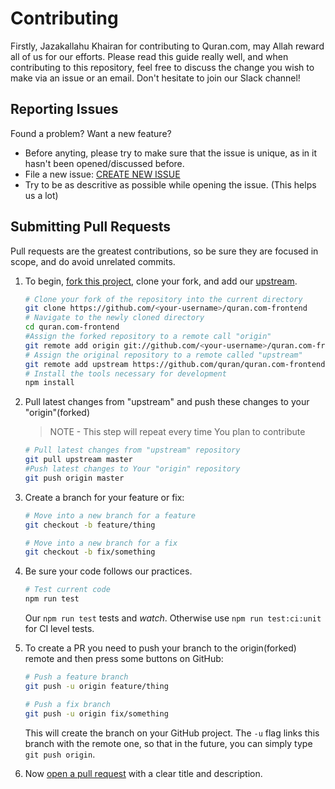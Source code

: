 # Contributing

Firstly, Jazakallahu Khairan for contributing to Quran.com, may Allah reward all of us for our efforts. 
Please read this guide really well, and when contributing to this repository, feel free to discuss the change
you wish to make via an issue or an email. Don't hesitate to join our Slack channel!

## Reporting Issues

Found a problem? Want a new feature?

- Before anyting, please try to make sure that the issue is unique, as in it hasn't been opened/discussed before.
- File a new issue: [CREATE NEW ISSUE](https://github.com/quran/quran.com-frontend-v2/issues/new)
- Try to be as descritive as possible while opening the issue. (This helps us a lot)

## Submitting Pull Requests

Pull requests are the greatest contributions, so be sure they are focused in scope, and do avoid unrelated commits.

1. To begin, [fork this project], clone your fork, and add our [upstream].

	```bash
	# Clone your fork of the repository into the current directory
	git clone https://github.com/<your-username>/quran.com-frontend
	# Navigate to the newly cloned directory
	cd quran.com-frontend
	#Assign the forked repository to a remote call "origin"
	git remote add origin git://github.com/<your-username>/quran.com-frontend.git
	# Assign the original repository to a remote called "upstream"
	git remote add upstream https://github.com/quran/quran.com-frontend
	# Install the tools necessary for development
	npm install
	```
2. Pull latest changes from "upstream" and push these changes to your "origin"(forked)
	> NOTE - This step will repeat every time You plan to contribute

	```bash
	# Pull latest changes from "upstream" repository
	git pull upstream master
	#Push latest changes to Your "origin" repository
	git push origin master
	```
3. Create a branch for your feature or fix:

	```bash
	# Move into a new branch for a feature
	git checkout -b feature/thing
	```
	```bash
	# Move into a new branch for a fix
	git checkout -b fix/something
	```

4. Be sure your code follows our practices.

	```bash
	# Test current code
	npm run test
	```
	Our `npm run test` tests and _watch_. Otherwise use `npm run test:ci:unit` for CI level tests.


5. To create a PR you need to push your branch to the origin(forked) remote and then press some buttons on GitHub:

	```bash
	# Push a feature branch
	git push -u origin feature/thing
	```
	```bash
	# Push a fix branch
	git push -u origin fix/something
	```

	This will create the branch on your GitHub project. The ```-u``` flag links this branch with the remote one, so that in the future, you can simply type ```git push origin```.

6. Now [open a pull request] with a clear title and description.


[upstream]: https://help.github.com/articles/syncing-a-fork/
[already been reported]: https://github.com/quran/quran.com-frontend/issues
[fork this project]:     https://github.com/quran/quran.com-frontend/fork
[open a pull request]:   https://help.github.com/articles/using-pull-requests/
